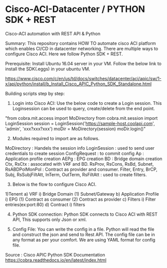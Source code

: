 # Cisco-ACI-Datacenter / PYTHON SDK + REST
Cisco-ACI automation with REST API &amp; Python

Summary:
This repository contains HOW TO automate cisco ACI platform which enables CI/CD in datacenter networking. There are multiple ways to configure Cisco ACI. Here we follow Python SDK + REST. 

Prerequisite:
Install Ubuntu 16.04 server in your VM. Follow the below link to install the SDK(.eggs) in your ubuntu VM.

https://www.cisco.com/c/en/us/td/docs/switches/datacenter/aci/apic/sw/1-x/api/python/install/b_Install_Cisco_APIC_Python_SDK_Standalone.html

Building scripts step by step:

1) Login into Cisco ACI:
 Use the below code to create a Login session. This Loginsession can be used to query, create/delete from the end point.
 
"from cobra.mit.access import MoDirectory
from cobra.mit.session import LoginSession
session = LoginSession('https://sample-host.coolapi.com', 'admin',
                       'xxx?xxx?xxx')
moDir = MoDirectory(session)
moDir.login()"

2) Modules required to import are as follows.

MoDirectory : Handels the session info
LoginSession : used to send user credentials to create session
ConfigRequest : to commit config 
Ap : Application profile creation
AEPg : EPG creation
BD : Bridge domain creation
Ctx, RsCtx :  assocated with VRF and BD.
RsProv, RsCons, RsBd, Subnet, RsABDPolMonPol : Contract as provider and consumer.
Filter, Entry, BrCP, Subj, RsSubjFiltAtt, InTerm, OutTerm, RsFiltAtt : used to create filters. 

3) Below is the flow to configure Cisco ACI.

1)Tenent
  a)	VRF
    i)	Bridge Domain
     (1)	Subnet/Gateway
  b)	Application Profile
    i)	EPG
     (1)	Contract as consumer
     (2)	Contract as provider
  c)	Filters
    i)	Filter entries(ex:port:80)
  d)	Contract
    i)	filters
    
 4) Python SDK connection:
     Python SDK connects to Cisco ACI with REST API, This supports only Json or xml. 
     
 5) Config File:
     You can write the config in a file. Python will read the file and construct the json and send to Rest API. The config file can be in any format as per your comfort. We are using YAML format for config file. 
     

Source : Cisco APIC Python SDK Documentation
https://cobra.readthedocs.io/en/latest/index.html
